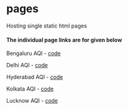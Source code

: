 # pages
Hosting single static html pages

#### The individual page links are for given below

Bengaluru AQI - [code](https://adisen99.github.io/pages/aqi_bengaluru)

Delhi AQI - [code](https://adisen99.github.io/pages/aqi_delhi)

Hyderabad AQI - [code](https://adisen99.github.io/pages/aqi_hyderabad)

Kolkata AQI - [code](https://adisen99.github.io/pages/aqi_kolkata)

Lucknow AQI - [code](https://adisen99.github.io/pages/aqi_lucknow)
